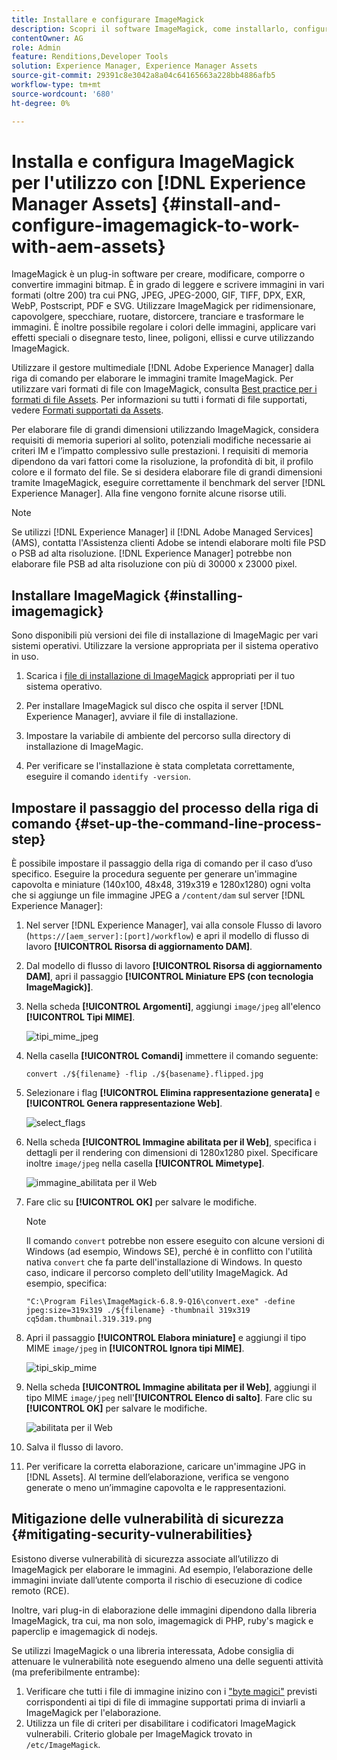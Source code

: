 ```yaml
---
title: Installare e configurare ImageMagick
description: Scopri il software ImageMagick, come installarlo, configurare il passaggio del processo della riga di comando e utilizzarlo per modificare, comporre e generare miniature dalle immagini.
contentOwner: AG
role: Admin
feature: Renditions,Developer Tools
solution: Experience Manager, Experience Manager Assets
source-git-commit: 29391c8e3042a8a04c64165663a228bb4886afb5
workflow-type: tm+mt
source-wordcount: '680'
ht-degree: 0%

---
```


# Installa e configura ImageMagick per l&#39;utilizzo con [!DNL Experience Manager Assets] {#install-and-configure-imagemagick-to-work-with-aem-assets}

ImageMagick è un plug-in software per creare, modificare, comporre o convertire immagini bitmap. È in grado di leggere e scrivere immagini in vari formati (oltre 200) tra cui PNG, JPEG, JPEG-2000, GIF, TIFF, DPX, EXR, WebP, Postscript, PDF e SVG. Utilizzare ImageMagick per ridimensionare, capovolgere, specchiare, ruotare, distorcere, tranciare e trasformare le immagini. È inoltre possibile regolare i colori delle immagini, applicare vari effetti speciali o disegnare testo, linee, poligoni, ellissi e curve utilizzando ImageMagick.

Utilizzare il gestore multimediale [!DNL Adobe Experience Manager] dalla riga di comando per elaborare le immagini tramite ImageMagick. Per utilizzare vari formati di file con ImageMagick, consulta [Best practice per i formati di file Assets](/help/assets/assets-file-format-best-practices.md). Per informazioni su tutti i formati di file supportati, vedere [Formati supportati da Assets](/help/assets/assets-formats.md).

Per elaborare file di grandi dimensioni utilizzando ImageMagick, considera requisiti di memoria superiori al solito, potenziali modifiche necessarie ai criteri IM e l’impatto complessivo sulle prestazioni. I requisiti di memoria dipendono da vari fattori come la risoluzione, la profondità di bit, il profilo colore e il formato del file. Se si desidera elaborare file di grandi dimensioni tramite ImageMagick, eseguire correttamente il benchmark del server [!DNL Experience Manager]. Alla fine vengono fornite alcune risorse utili.

>[!NOTE]
>
>Se utilizzi [!DNL Experience Manager] il [!DNL Adobe Managed Services] (AMS), contatta l&#39;Assistenza clienti Adobe se intendi elaborare molti file PSD o PSB ad alta risoluzione. [!DNL Experience Manager] potrebbe non elaborare file PSB ad alta risoluzione con più di 30000 x 23000 pixel.

## Installare ImageMagick {#installing-imagemagick}

Sono disponibili più versioni dei file di installazione di ImageMagic per vari sistemi operativi. Utilizzare la versione appropriata per il sistema operativo in uso.

1. Scarica i [file di installazione di ImageMagick](https://www.imagemagick.org/script/download.php) appropriati per il tuo sistema operativo.
1. Per installare ImageMagick sul disco che ospita il server [!DNL Experience Manager], avviare il file di installazione.

1. Impostare la variabile di ambiente del percorso sulla directory di installazione di ImageMagic.
1. Per verificare se l&#39;installazione è stata completata correttamente, eseguire il comando `identify -version`.

## Impostare il passaggio del processo della riga di comando {#set-up-the-command-line-process-step}

È possibile impostare il passaggio della riga di comando per il caso d’uso specifico. Eseguire la procedura seguente per generare un&#39;immagine capovolta e miniature (140x100, 48x48, 319x319 e 1280x1280) ogni volta che si aggiunge un file immagine JPEG a `/content/dam` sul server [!DNL Experience Manager]:

1. Nel server [!DNL Experience Manager], vai alla console Flusso di lavoro (`https://[aem_server]:[port]/workflow`) e apri il modello di flusso di lavoro **[!UICONTROL Risorsa di aggiornamento DAM]**.
1. Dal modello di flusso di lavoro **[!UICONTROL Risorsa di aggiornamento DAM]**, apri il passaggio **[!UICONTROL Miniature EPS (con tecnologia ImageMagick)]**.
1. Nella scheda **[!UICONTROL Argomenti]**, aggiungi `image/jpeg` all&#39;elenco **[!UICONTROL Tipi MIME]**.

   ![tipi_mime_jpeg](assets/mime_types_jpeg.png)

1. Nella casella **[!UICONTROL Comandi]** immettere il comando seguente:

   `convert ./${filename} -flip ./${basename}.flipped.jpg`

1. Selezionare i flag **[!UICONTROL Elimina rappresentazione generata]** e **[!UICONTROL Genera rappresentazione Web]**.

   ![select_flags](assets/select_flags.png)

1. Nella scheda **[!UICONTROL Immagine abilitata per il Web]**, specifica i dettagli per il rendering con dimensioni di 1280x1280 pixel. Specificare inoltre `image/jpeg` nella casella **[!UICONTROL Mimetype]**.

   ![immagine_abilitata](assets/web_enabled_image.png) per il Web

1. Fare clic su **[!UICONTROL OK]** per salvare le modifiche.

   >[!NOTE]
   >
   >Il comando `convert` potrebbe non essere eseguito con alcune versioni di Windows (ad esempio, Windows SE), perché è in conflitto con l&#39;utilità nativa `convert` che fa parte dell&#39;installazione di Windows. In questo caso, indicare il percorso completo dell&#39;utility ImageMagick. Ad esempio, specifica:
   >
   >
   >`"C:\Program Files\ImageMagick-6.8.9-Q16\convert.exe" -define jpeg:size=319x319 ./${filename} -thumbnail 319x319 cq5dam.thumbnail.319.319.png`

1. Apri il passaggio **[!UICONTROL Elabora miniature]** e aggiungi il tipo MIME `image/jpeg` in **[!UICONTROL Ignora tipi MIME]**.

   ![tipi_skip_mime](assets/skip_mime_types.png)

1. Nella scheda **[!UICONTROL Immagine abilitata per il Web]**, aggiungi il tipo MIME `image/jpeg` nell&#39;**[!UICONTROL Elenco di salto]**. Fare clic su **[!UICONTROL OK]** per salvare le modifiche.

   ![abilitata per il Web](assets/web_enabled.png)

1. Salva il flusso di lavoro.

1. Per verificare la corretta elaborazione, caricare un&#39;immagine JPG in [!DNL Assets]. Al termine dell’elaborazione, verifica se vengono generate o meno un’immagine capovolta e le rappresentazioni.

## Mitigazione delle vulnerabilità di sicurezza {#mitigating-security-vulnerabilities}

Esistono diverse vulnerabilità di sicurezza associate all’utilizzo di ImageMagick per elaborare le immagini. Ad esempio, l’elaborazione delle immagini inviate dall’utente comporta il rischio di esecuzione di codice remoto (RCE).

Inoltre, vari plug-in di elaborazione delle immagini dipendono dalla libreria ImageMagick, tra cui, ma non solo, imagemagick di PHP, ruby&#39;s magick e paperclip e imagemagick di nodejs.

Se utilizzi ImageMagick o una libreria interessata, Adobe consiglia di attenuare le vulnerabilità note eseguendo almeno una delle seguenti attività (ma preferibilmente entrambe):

1. Verificare che tutti i file di immagine inizino con i [&quot;byte magici&quot;](https://en.wikipedia.org/wiki/List_of_file_signatures) previsti corrispondenti ai tipi di file di immagine supportati prima di inviarli a ImageMagick per l&#39;elaborazione.
1. Utilizza un file di criteri per disabilitare i codificatori ImageMagick vulnerabili. Criterio globale per ImageMagick trovato in `/etc/ImageMagick`.
